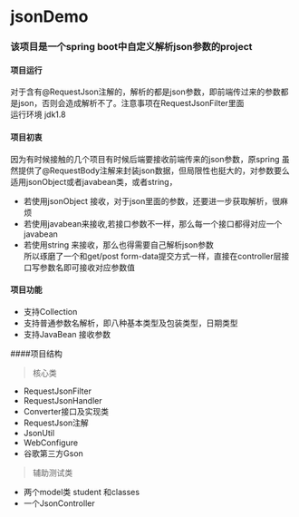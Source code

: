 # jsonDemo
### 该项目是一个spring boot中自定义解析json参数的project
#### 项目运行
对于含有@RequestJson注解的，解析的都是json参数，即前端传过来的参数都是json，否则会造成解析不了。注意事项在RequestJsonFilter里面  
运行环境 jdk1.8
#### 项目初衷
因为有时候接触的几个项目有时候后端要接收前端传来的json参数，原spring 虽然提供了@RequestBody注解来封装json数据，但局限性也挺大的，对参数要么适用jsonObject或者javabean类，或者string，
* 若使用jsonObject 接收，对于json里面的参数，还要进一步获取解析，很麻烦
* 若使用javabean来接收,若接口参数不一样，那么每一个接口都得对应一个javabean
* 若使用string 来接收，那么也得需要自己解析json参数  
所以琢磨了一个和get/post form-data提交方式一样，直接在controller层接口写参数名即可接收对应参数值
#### 项目功能
* 支持Collection<JavaBean>
* 支持普通参数名解析，即八种基本类型及包装类型，日期类型
* 支持JavaBean 接收参数

####项目结构  
>核心类
* RequestJsonFilter  
* RequestJsonHandler  
* Converter接口及实现类  
* RequestJson注解  
* JsonUtil  
* WebConfigure
* 谷歌第三方Gson  
>辅助测试类  
* 两个model类 student 和classes  
* 一个JsonController  



